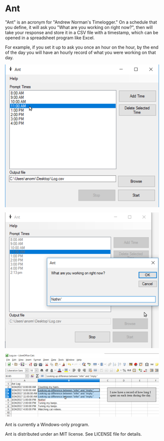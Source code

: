 # Ant


"Ant" is an acronym for "Andrew Norman's Timelogger."  On a schedule that you define, it will ask you "What are you working on right now?", then will take your response and store it in a CSV file with a timestamp, which can be opened in a spreadsheet program like Excel.  

For example, if you set it up to ask you once an hour on the hour, by the end of the day you will have an hourly record of what you were working on that day.

![Example01](/Readme%20pics/Example01.png?raw=true)

![Example02](/Readme%20pics/Example02.png?raw=true)

![Spreadsheet Example](/Readme%20pics/Spreadsheet%20Example.png?raw=true)

Ant is currently a Windows-only program.

Ant is distributed under an MIT license.  See LICENSE file for details.

